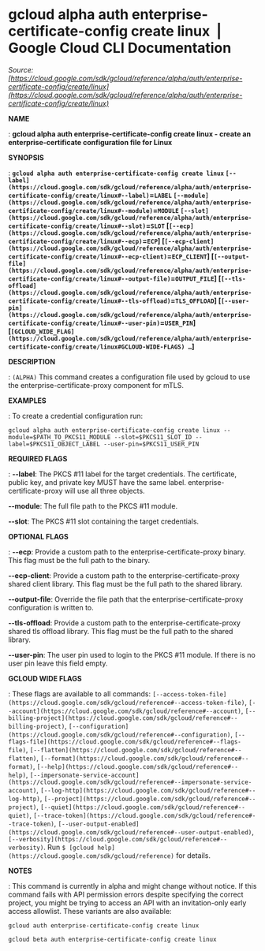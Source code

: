 # gcloud alpha auth enterprise-certificate-config create linux  |  Google Cloud CLI Documentation

*Source: [https://cloud.google.com/sdk/gcloud/reference/alpha/auth/enterprise-certificate-config/create/linux](https://cloud.google.com/sdk/gcloud/reference/alpha/auth/enterprise-certificate-config/create/linux)*

**NAME**

: **gcloud alpha auth enterprise-certificate-config create linux - create an enterprise-certificate configuration file for Linux**

**SYNOPSIS**

: **`gcloud alpha auth enterprise-certificate-config create linux` `[--label](https://cloud.google.com/sdk/gcloud/reference/alpha/auth/enterprise-certificate-config/create/linux#--label)`=`LABEL` `[--module](https://cloud.google.com/sdk/gcloud/reference/alpha/auth/enterprise-certificate-config/create/linux#--module)`=`MODULE` `[--slot](https://cloud.google.com/sdk/gcloud/reference/alpha/auth/enterprise-certificate-config/create/linux#--slot)`=`SLOT` [`[--ecp](https://cloud.google.com/sdk/gcloud/reference/alpha/auth/enterprise-certificate-config/create/linux#--ecp)`=`ECP`] [`[--ecp-client](https://cloud.google.com/sdk/gcloud/reference/alpha/auth/enterprise-certificate-config/create/linux#--ecp-client)`=`ECP_CLIENT`] [`[--output-file](https://cloud.google.com/sdk/gcloud/reference/alpha/auth/enterprise-certificate-config/create/linux#--output-file)`=`OUTPUT_FILE`] [`[--tls-offload](https://cloud.google.com/sdk/gcloud/reference/alpha/auth/enterprise-certificate-config/create/linux#--tls-offload)`=`TLS_OFFLOAD`] [`[--user-pin](https://cloud.google.com/sdk/gcloud/reference/alpha/auth/enterprise-certificate-config/create/linux#--user-pin)`=`USER_PIN`] [`[GCLOUD_WIDE_FLAG](https://cloud.google.com/sdk/gcloud/reference/alpha/auth/enterprise-certificate-config/create/linux#GCLOUD-WIDE-FLAGS) …`]**

**DESCRIPTION**

: `(ALPHA)` This command creates a configuration file used by gcloud to
use the enterprise-certificate-proxy component for mTLS.

**EXAMPLES**

: To create a credential configuration run:

```
gcloud alpha auth enterprise-certificate-config create linux --module=$PATH_TO_PKCS11_MODULE --slot=$PKCS11_SLOT_ID --label=$PKCS11_OBJECT_LABEL --user-pin=$PKCS11_USER_PIN
```

**REQUIRED FLAGS**

: **--label**:
The PKCS #11 label for the target credentials. The certificate, public key, and
private key MUST have the same label. enterprise-certificate-proxy will use all
three objects.

**--module**:
The full file path to the PKCS #11 module.

**--slot**:
The PKCS #11 slot containing the target credentials.

**OPTIONAL FLAGS**

: **--ecp**:
Provide a custom path to the enterprise-certificate-proxy binary. This flag must
be the full path to the binary.

**--ecp-client**:
Provide a custom path to the enterprise-certificate-proxy shared client library.
This flag must be the full path to the shared library.

**--output-file**:
Override the file path that the enterprise-certificate-proxy configuration is
written to.

**--tls-offload**:
Provide a custom path to the enterprise-certificate-proxy shared tls offload
library. This flag must be the full path to the shared library.

**--user-pin**:
The user pin used to login to the PKCS #11 module. If there is no user pin leave
this field empty.

**GCLOUD WIDE FLAGS**

: These flags are available to all commands: `[--access-token-file](https://cloud.google.com/sdk/gcloud/reference#--access-token-file)`,
`[--account](https://cloud.google.com/sdk/gcloud/reference#--account)`, `[--billing-project](https://cloud.google.com/sdk/gcloud/reference#--billing-project)`,
`[--configuration](https://cloud.google.com/sdk/gcloud/reference#--configuration)`,
`[--flags-file](https://cloud.google.com/sdk/gcloud/reference#--flags-file)`,
`[--flatten](https://cloud.google.com/sdk/gcloud/reference#--flatten)`, `[--format](https://cloud.google.com/sdk/gcloud/reference#--format)`, `[--help](https://cloud.google.com/sdk/gcloud/reference#--help)`, `[--impersonate-service-account](https://cloud.google.com/sdk/gcloud/reference#--impersonate-service-account)`,
`[--log-http](https://cloud.google.com/sdk/gcloud/reference#--log-http)`,
`[--project](https://cloud.google.com/sdk/gcloud/reference#--project)`, `[--quiet](https://cloud.google.com/sdk/gcloud/reference#--quiet)`, `[--trace-token](https://cloud.google.com/sdk/gcloud/reference#--trace-token)`, `[--user-output-enabled](https://cloud.google.com/sdk/gcloud/reference#--user-output-enabled)`,
`[--verbosity](https://cloud.google.com/sdk/gcloud/reference#--verbosity)`.
Run `$ [gcloud help](https://cloud.google.com/sdk/gcloud/reference)` for details.

**NOTES**

: This command is currently in alpha and might change without notice. If this
command fails with API permission errors despite specifying the correct project,
you might be trying to access an API with an invitation-only early access
allowlist. These variants are also available:

```
gcloud auth enterprise-certificate-config create linux
```

```
gcloud beta auth enterprise-certificate-config create linux
```